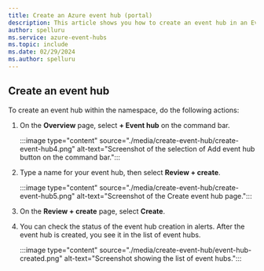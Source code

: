 ```yaml
---
title: Create an Azure event hub (portal)
description: This article shows you how to create an event hub in an Event Hubs namespace in the Azure portal. 
author: spelluru
ms.service: azure-event-hubs
ms.topic: include
ms.date: 02/29/2024
ms.author: spelluru
---
```


## Create an event hub

To create an event hub within the namespace, do the following actions:

1. On the **Overview** page, select **+ Event hub** on the command bar. 

      :::image type="content" source="./media/create-event-hub/create-event-hub4.png" alt-text="Screenshot of the selection of Add event hub button on the command bar.":::
1. Type a name for your event hub, then select **Review + create**.

      :::image type="content" source="./media/create-event-hub/create-event-hub5.png" alt-text="Screenshot of the Create event hub page.":::
1. On the **Review + create** page, select **Create**. 
1. You can check the status of the event hub creation in alerts. After the event hub is created, you see it in the list of event hubs.

      :::image type="content" source="./media/create-event-hub/event-hub-created.png" alt-text="Screenshot showing the list of event hubs.":::

